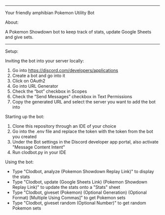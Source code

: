 ---------------------------------------------------------
Your friendly amphibian Pokemon Utility Bot

About:

A Pokemon Showdown bot to keep track of stats, update Google Sheets and give sets.

---------------------------------------------------------

Setup:

Inviting the bot into your server locally:

1) Go into https://discord.com/developers/applications
2) Create a bot and go into it
3) Click on OAuth2
4) Go into URL Generator
5) Check the “bot” checkbox in Scopes
6) Check the “Send Messages” checkbox in Text Permissions
7) Copy the generated URL and select the server you want to add the bot into

Starting up the bot:

1) Clone this repository through an IDE of your choice
2) Go into the .env file and replace the token with the token from the bot you created
3) Under the Bot settings in the Discord developer app portal, also activate "Message Content Intent"
4) Run clodbot.py in your IDE

Using the bot:

- Type "Clodbot, analyze (Pokemon Showdown Replay Link)" to display the stats
- Type "Clodbot, update (Google Sheets Link) (Pokemon Showdown Replay Link)" to update the stats onto a "Stats" sheet
- Type "Clodbot, giveset (Pokemon) (Optional Generation) (Optional Format) [Multiple Using Commas]" to get Pokemon sets
- Type "Clodbot, giveset random (Optional Number)" to get random Pokemon sets
